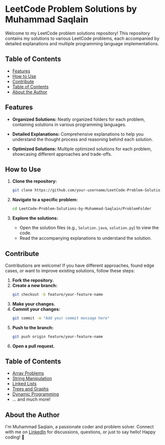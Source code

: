 # LeetCode Problem Solutions by Muhammad Saqlain

Welcome to my LeetCode problem solutions repository! This repository contains my solutions to various LeetCode problems, each accompanied by detailed explanations and multiple programming language implementations.

## Table of Contents

- [Features](#features)
- [How to Use](#how-to-use)
- [Contribute](#contribute)
- [Table of Contents](#table-of-contents)
- [About the Author](#about-the-author)

## Features

- **Organized Solutions:** Neatly organized folders for each problem, containing solutions in various programming languages.
  
- **Detailed Explanations:** Comprehensive explanations to help you understand the thought process and reasoning behind each solution.

- **Optimized Solutions:** Multiple optimized solutions for each problem, showcasing different approaches and trade-offs.

## How to Use

1. **Clone the repository:**
   ```bash
   git clone https://github.com/your-username/LeetCode-Problem-Solutions-by-Muhammad-Saqlain.git
   ```

2. **Navigate to a specific problem:**
   ```bash
   cd LeetCode-Problem-Solutions-by-Muhammad-Saqlain/ProblemFolder
   ```

3. **Explore the solutions:**
   - Open the solution files (e.g., `Solution.java`, `solution.py`) to view the code.
   - Read the accompanying explanations to understand the solution.

## Contribute

Contributions are welcome! If you have different approaches, found edge cases, or want to improve existing solutions, follow these steps:

1. **Fork the repository.**
2. **Create a new branch:**
   ```bash
   git checkout -b feature/your-feature-name
   ```
3. **Make your changes.**
4. **Commit your changes:**
   ```bash
   git commit -m "Add your commit message here"
   ```
5. **Push to the branch:**
   ```bash
   git push origin feature/your-feature-name
   ```
6. **Open a pull request.**

## Table of Contents

- [Array Problems](/ArrayProblems)
- [String Manipulation](/StringManipulation)
- [Linked Lists](/LinkedLists)
- [Trees and Graphs](/TreesAndGraphs)
- [Dynamic Programming](/DynamicProgramming)
- ... and much more!

## About the Author

I'm Muhammad Saqlain, a passionate coder and problem solver. Connect with me on [LinkedIn](https://www.linkedin.com/in/muhammadsaqlain143/) for discussions, questions, or just to say hello! Happy coding! 🚀
